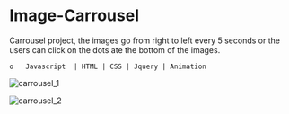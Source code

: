 # Image-Carrousel

Carrousel project, the images go from right to left every 5 seconds or the users can click on the dots ate the bottom of the images.

    o	Javascript  | HTML | CSS | Jquery | Animation

![carrousel_1](https://user-images.githubusercontent.com/12187795/27916046-47fa9948-6268-11e7-90cc-6e2f64303e6f.png)




![carrousel_2](https://user-images.githubusercontent.com/12187795/27916050-48138cfa-6268-11e7-96b8-1bd6c948a553.png)
